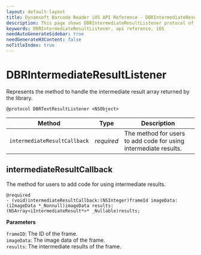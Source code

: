 ```yaml
---
layout: default-layout
title: Dynamsoft Barcode Reader iOS API Reference - DBRIntermediateResultListener
description: This page shows DBRIntermediateResultListener protocol of Dynamsoft Barcode Reader for iOS SDK.
keywords: DBRIntermediateResultListener, api reference, iOS
needAutoGenerateSidebar: true
needGenerateH3Content: false
noTitleIndex: true
---
```


# DBRIntermediateResultListener

Represents the method to handle the intermediate result array returned by the library.

```objc
@protocol DBRTextResultListener <NSObject>
```

| Method | Type | Description |
| ------ | ---- | ----------- |
| `intermediateResultCallback` | *required* | The method for users to add code for using intermediate results. |

## intermediateResultCallback

The method for users to add code for using intermediate results.

```objc
@required
- (void)intermediateResultCallback:(NSInteger)frameId imageData:(iImageData *_Nonnull)imageData results:(NSArray<iIntermediateResult*>* _Nullable)results;
```

**Parameters**

`frameID`: The ID of the frame.  
`imageData`: The image data of the frame.  
`results`: The intermediate results of the frame.
